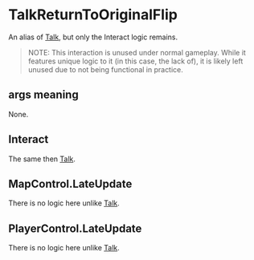 # TalkReturnToOriginalFlip
An alias of [Talk](Talk.md), but only the Interact logic remains.

> NOTE: This interaction is unused under normal gameplay. While it features unique logic to it (in this case, the lack of), it is likely left unused due to not being functional in practice.

## args meaning
None.

## Interact
The same then [Talk](Talk.md).

## MapControl.LateUpdate
There is no logic here unlike [Talk](Talk.md).

## PlayerControl.LateUpdate
There is no logic here unlike [Talk](Talk.md).
